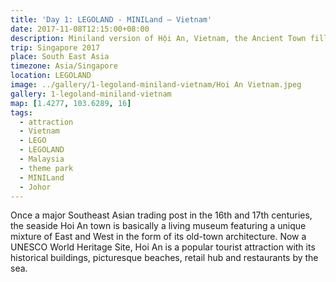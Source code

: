 ```yaml
---
title: 'Day 1: LEGOLAND - MINILand – Vietnam'
date: 2017-11-08T12:15:00+08:00
description: Miniland version of Hội An, Vietnam, the Ancient Town filled with yellow houses rich in traditional motifs and one of the UNESCO World Heritage Site.
trip: Singapore 2017
place: South East Asia
timezone: Asia/Singapore
location: LEGOLAND
image: ../gallery/1-legoland-miniland-vietnam/Hoi An Vietnam.jpeg
gallery: 1-legoland-miniland-vietnam
map: [1.4277, 103.6289, 16]
tags:
  - attraction
  - Vietnam
  - LEGO
  - LEGOLAND
  - Malaysia
  - theme park
  - MINILand
  - Johor
---
```


Once a major Southeast Asian trading post in the 16th and 17th centuries, the seaside Hoi An town is basically a living museum featuring a unique mixture of East and West in the form of its old-town architecture. Now a UNESCO World Heritage Site, Hoi An is a popular tourist attraction with its historical buildings, picturesque beaches, retail hub and restaurants by the sea.
